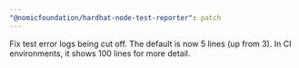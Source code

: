 ```yaml
---
"@nomicfoundation/hardhat-node-test-reporter": patch
---
```


Fix test error logs being cut off. The default is now 5 lines (up from 3). In CI environments, it shows 100 lines for more detail.
